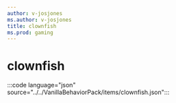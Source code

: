 ```yaml
---
author: v-josjones
ms.author: v-josjones
title: clownfish
ms.prod: gaming
---
```


# clownfish

:::code language="json" source="../../VanillaBehaviorPack/items/clownfish.json":::